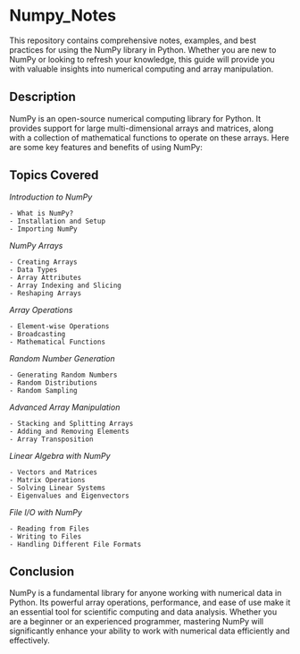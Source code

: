 # Numpy_Notes

This repository contains comprehensive notes, examples, and best practices for using the NumPy library in Python. Whether you are new to NumPy or looking to refresh your knowledge, this guide will provide you with valuable insights into numerical computing and array manipulation.

## Description

NumPy is an open-source numerical computing library for Python. It provides support for large multi-dimensional arrays and matrices, along with a collection of mathematical functions to operate on these arrays. Here are some key features and benefits of using NumPy:

## Topics Covered

*Introduction to NumPy*

    - What is NumPy?
    - Installation and Setup
    - Importing NumPy
*NumPy Arrays*

    - Creating Arrays
    - Data Types
    - Array Attributes
    - Array Indexing and Slicing
    - Reshaping Arrays
*Array Operations*

    - Element-wise Operations
    - Broadcasting
    - Mathematical Functions
*Random Number Generation*

    - Generating Random Numbers
    - Random Distributions
    - Random Sampling
*Advanced Array Manipulation*

    - Stacking and Splitting Arrays
    - Adding and Removing Elements
    - Array Transposition
*Linear Algebra with NumPy*

    - Vectors and Matrices
    - Matrix Operations
    - Solving Linear Systems
    - Eigenvalues and Eigenvectors
*File I/O with NumPy*

    - Reading from Files
    - Writing to Files
    - Handling Different File Formats

## Conclusion

NumPy is a fundamental library for anyone working with numerical data in Python. Its powerful array operations, performance, and ease of use make it an essential tool for scientific computing and data analysis. Whether you are a beginner or an experienced programmer, mastering NumPy will significantly enhance your ability to work with numerical data efficiently and effectively.
